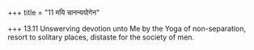 +++
title = "11 मयि चानन्ययोगेन"

+++
13.11 Unswerving devotion unto Me by the Yoga of non-separation, resort
to solitary places, distaste for the society of men.
